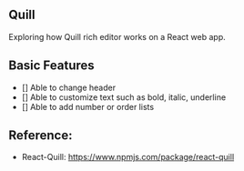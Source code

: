## Quill

Exploring how Quill rich editor works on a React web app. 


## Basic Features
- [] Able to change header
- [] Able to customize text such as bold, italic, underline
- [] Able to add number or order lists

## Reference: 
- React-Quill: https://www.npmjs.com/package/react-quill